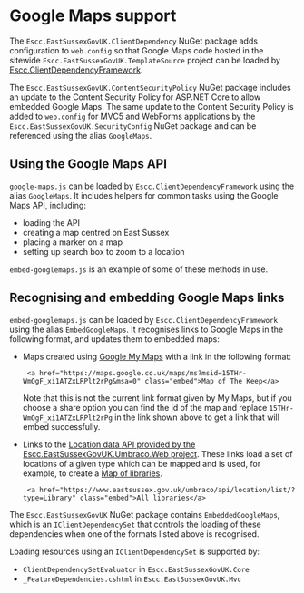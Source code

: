 # Google Maps support

The `Escc.EastSussexGovUK.ClientDependency` NuGet package adds configuration to `web.config` so that Google Maps code hosted in the sitewide `Escc.EastSussexGovUK.TemplateSource` project can be loaded by [Escc.ClientDependencyFramework](https://github.com/east-sussex-county-council/Escc.ClientDependencyFramework).

The `Escc.EastSussexGovUK.ContentSecurityPolicy` NuGet package includes an update to the Content Security Policy for ASP.NET Core to allow embedded Google Maps. The same update to the Content Security Policy is added to `web.config` for MVC5 and WebForms applications by the `Escc.EastSussexGovUK.SecurityConfig` NuGet package and can be referenced using the alias `GoogleMaps`.

## Using the Google Maps API

`google-maps.js` can be loaded by `Escc.ClientDependencyFramework` using the alias `GoogleMaps`. It includes helpers for common tasks using the Google Maps API, including:

*  loading the API
*  creating a map centred on East Sussex 
*  placing a marker on a map
*  setting up search box to zoom to a location

`embed-googlemaps.js` is an example of some of these methods in use.

## Recognising and embedding Google Maps links

`embed-googlemaps.js` can be loaded by `Escc.ClientDependencyFramework` using the alias `EmbedGoogleMaps`. It recognises links to Google Maps in the following format, and updates them to embedded maps:

*  Maps created using [Google My Maps](https://www.google.co.uk/maps/d/u/0/) with a link in the following format:

		<a href="https://maps.google.co.uk/maps/ms?msid=15THr-WmOgF_xi1ATZxLRPlt2rPg&msa=0" class="embed">Map of The Keep</a>

	Note that this is not the current link format given by My Maps, but if you choose a share option you can find the id of the map and replace `15THr-WmOgF_xi1ATZxLRPlt2rPg` in the link shown above to get a link that will embed successfully.

*  Links to the [Location data API provided by the Escc.EastSussexGovUK.Umbraco.Web project](https://github.com/east-sussex-county-council/Escc.EastSussexGovUK.Umbraco/blob/master/Location.md). These links load a set of locations of a given type which can be mapped and is used, for example, to create a [Map of libraries](https://www.eastsussex.gov.uk/libraries/find/). 

		<a href="https://www.eastsussex.gov.uk/umbraco/api/location/list/?type=Library" class="embed">All libraries</a>

The `Escc.EastSussexGovUK` NuGet package contains `EmbeddedGoogleMaps`, which is an `IClientDependencySet` that controls the loading of these dependencies when one of the formats listed above is recognised. 

Loading resources using an `IClientDependencySet` is supported by:

*   `ClientDependencySetEvaluator` in `Escc.EastSussexGovUK.Core`
*   `_FeatureDependencies.cshtml` in `Escc.EastSussexGovUK.Mvc` 